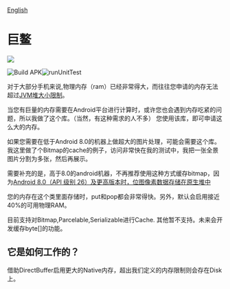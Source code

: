 [English](https://github.com/BruceWind/HugestFastestMemoryCache/blob/master/README.md)

# 巨鳌

![](https://github.com/BruceWind/Juao/raw/master/image/juao.png)


![Build APK](https://github.com/BruceWind/HugestFastestMemoryCache/workflows/Build%20APK/badge.svg?branch=master)![runUnitTest](https://github.com/BruceWind/HugestFastestMemoryCache/workflows/runUnitTest/badge.svg)


对于大部分手机来说,物理内存（ram）已经非常得大，而往往您申请的内存无法超过[JVM堆大小限制](https://developer.android.com/topic/performance/memory#CheckHowMuchMemory)。

当您有巨量的内存需要在Android平台进行计算时，或许您也会遇到内存吃紧的问题，所以我做了这个库。（当然，有这种需求的人不多）
您使用该库，即可申请这么大的内存。

如果您需要在低于Android 8.0的机器上做超大的图片处理，可能会需要这个库。
我这里做了个Bitmap的cache的例子，访问非常快在我的测试中，我把一张全景图片分割为多张，然后再展示。


需要补充的是，高于8.0的android机器，不再推荐使用这种方式缓存bitmap，因为[Android 8.0（API 级别 26）及更高版本时，位图像素数据存储在原生堆中](https://developer.android.google.cn/topic/performance/graphics/manage-memory)

您的内存在这个类里面存储时，put和pop都会非常得快。另外，默认会启用接近40%的可用物理RAM。

目前支持对Bitmap,Parcelable,Serializable进行Cache. 其他暂不支持。未来会开发缓存byte[]的功能。

## 它是如何工作的？
借助DirectBuffer启用更大的Native内存，超出我们定义的内存限制则会存在Disk上。

